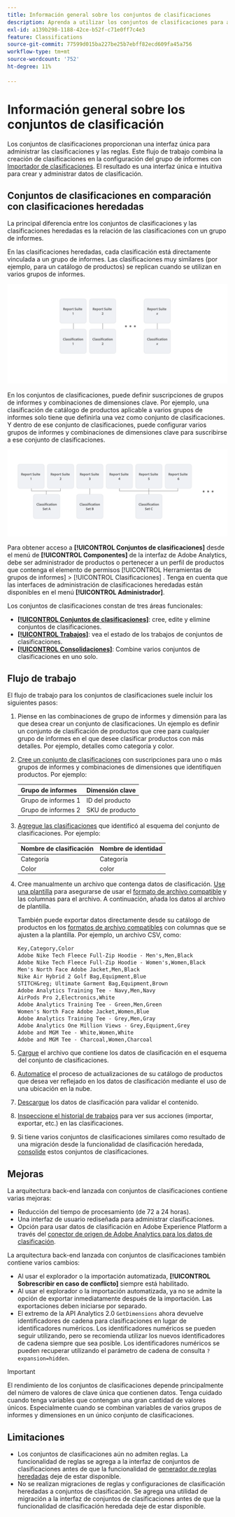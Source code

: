 ```yaml
---
title: Información general sobre los conjuntos de clasificaciones
description: Aprenda a utilizar los conjuntos de clasificaciones para administrar los datos de clasificación. Comprenda cómo los conjuntos de clasificaciones difieren de las clasificaciones heredadas.
exl-id: a139b298-1188-42ce-b52f-c71e0ff7c4e3
feature: Classifications
source-git-commit: 77599d015ba227be25b7ebff82ecd609fa45a756
workflow-type: tm+mt
source-wordcount: '752'
ht-degree: 11%

---
```


# Información general sobre los conjuntos de clasificación

Los conjuntos de clasificaciones proporcionan una interfaz única para administrar las clasificaciones y las reglas. Este flujo de trabajo combina la creación de clasificaciones en la configuración del grupo de informes con [Importador de clasificaciones](/help/components/classifications/sets/manage/set-manager.md). El resultado es una interfaz única e intuitiva para crear y administrar datos de clasificación.


## Conjuntos de clasificaciones en comparación con clasificaciones heredadas

La principal diferencia entre los conjuntos de clasificaciones y las clasificaciones heredadas es la relación de las clasificaciones con un grupo de informes.

En las clasificaciones heredadas, cada clasificación está directamente vinculada a un grupo de informes. Las clasificaciones muy similares (por ejemplo, para un catálogo de productos) se replican cuando se utilizan en varios grupos de informes.

![Clasificación heredada](manage/assets/classifications-legacy.svg)

En los conjuntos de clasificaciones, puede definir suscripciones de grupos de informes y combinaciones de dimensiones clave. Por ejemplo, una clasificación de catálogo de productos aplicable a varios grupos de informes solo tiene que definirla una vez como conjunto de clasificaciones. Y dentro de ese conjunto de clasificaciones, puede configurar varios grupos de informes y combinaciones de dimensiones clave para suscribirse a ese conjunto de clasificaciones.

![Conjuntos de clasificaciones](manage/assets/classifications-sets.svg)


Para obtener acceso a **[!UICONTROL Conjuntos de clasificaciones]** desde el menú de **[!UICONTROL Componentes]** de la interfaz de Adobe Analytics, debe ser administrador de productos o pertenecer a un perfil de productos que contenga el elemento de permisos [!UICONTROL Herramientas de grupos de informes] > [!UICONTROL Clasificaciones] . Tenga en cuenta que las interfaces de administración de clasificaciones heredadas están disponibles en el menú **[!UICONTROL Administrador]**.

Los conjuntos de clasificaciones constan de tres áreas funcionales:

* [**[!UICONTROL Conjuntos de clasificaciones]**](manage/set-manager.md): cree, edite y elimine conjuntos de clasificaciones.
* [**[!UICONTROL Trabajos]**](job-manager.md): vea el estado de los trabajos de conjuntos de clasificaciones.
* [**[!UICONTROL Consolidaciones]**](consolidations/manage.md): Combine varios conjuntos de clasificaciones en uno solo.


## Flujo de trabajo

El flujo de trabajo para los conjuntos de clasificaciones suele incluir los siguientes pasos:

1. Piense en las combinaciones de grupo de informes y dimensión para las que desea crear un conjunto de clasificaciones. Un ejemplo es definir un conjunto de clasificación de productos que cree para cualquier grupo de informes en el que desee clasificar productos con más detalles. Por ejemplo, detalles como categoría y color.
1. [Cree un conjunto de clasificaciones](/help/components/classifications/sets/manage/create.md) con suscripciones para uno o más grupos de informes y combinaciones de dimensiones que identifiquen productos. Por ejemplo:

   | Grupo de informes | Dimensión clave |
   |---|---|
   | Grupo de informes 1 | ID del producto |
   | Grupo de informes 2 | SKU de producto |

1. [Agregue las clasificaciones](/help/components/classifications/sets/manage/schema.md#add) que identificó al esquema del conjunto de clasificaciones. Por ejemplo:

   | Nombre de clasificación | Nombre de identidad |
   |---|---|
   | Categoría | Categoría |
   | Color | color |

1. Cree manualmente un archivo que contenga datos de clasificación. [Use una plantilla](/help/components/classifications/sets/manage/schema.md#template) para asegurarse de usar el [formato de archivo compatible](data-files.md#classification-set-file-formats) y las columnas para el archivo. A continuación, añada los datos al archivo de plantilla.

   También puede exportar datos directamente desde su catálogo de productos en los [formatos de archivo compatibles](data-files.md#classification-set-file-formats) con columnas que se ajusten a la plantilla. Por ejemplo, un archivo CSV, como:

   ```
   Key,Category,Color
   Adobe Nike Tech Fleece Full-Zip Hoodie - Men's,Men,Black
   Adobe Nike Tech Fleece Full-Zip Hoodie - Women's,Women,Black
   Men's North Face Adobe Jacket,Men,Black
   Nike Air Hybrid 2 Golf Bag,Equipment,Blue
   STITCH&reg; Ultimate Garment Bag,Equipment,Brown
   Adobe Analytics Training Tee - Navy,Men,Navy
   AirPods Pro 2,Electronics,White
   Adobe Analytics Training Tee - Green,Men,Green
   Women's North Face Adobe Jacket,Women,Blue
   Adobe Analytics Training Tee - Grey,Men,Gray
   Adobe Analytics One Million Views - Grey,Equipment,Grey
   Adobe and MGM Tee - White,Women,White
   Adobe and MGM Tee - Charcoal,Women,Charcoal
   ```

1. [Cargue](/help/components/classifications/sets/manage/schema.md#upload) el archivo que contiene los datos de clasificación en el esquema del conjunto de clasificaciones.

1. [Automatice](/help/components/classifications/sets/manage/schema.md#automate) el proceso de actualizaciones de su catálogo de productos que desea ver reflejado en los datos de clasificación mediante el uso de una ubicación en la nube.

1. [Descargue](/help/components/classifications/sets/manage/schema.md#download) los datos de clasificación para validar el contenido.

1. [Inspeccione el historial de trabajos](/help/components/classifications/sets/job-manager.md) para ver sus acciones (importar, exportar, etc.) en las clasificaciones.
1. Si tiene varios conjuntos de clasificaciones similares como resultado de una migración desde la funcionalidad de clasificación heredada, [consolide](consolidations/manage.md) estos conjuntos de clasificaciones.



## Mejoras

La arquitectura back-end lanzada con conjuntos de clasificaciones contiene varias mejoras:

* Reducción del tiempo de procesamiento (de 72 a 24 horas).
* Una interfaz de usuario rediseñada para administrar clasificaciones.
* Opción para usar datos de clasificación en Adobe Experience Platform a través del [conector de origen de Adobe Analytics para los datos de clasificación](https://experienceleague.adobe.com/es/docs/experience-platform/sources/connectors/adobe-applications/classifications).

La arquitectura back-end lanzada con conjuntos de clasificaciones también contiene varios cambios:

* Al usar el explorador o la importación automatizada, **[!UICONTROL Sobrescribir en caso de conflicto]** siempre está habilitado.
* Al usar el explorador o la importación automatizada, ya no se admite la opción de exportar inmediatamente después de la importación. Las exportaciones deben iniciarse por separado.
* El extremo de la API Analytics 2.0 `GetDimensions` ahora devuelve identificadores de cadena para clasificaciones en lugar de identificadores numéricos. Los identificadores numéricos se pueden seguir utilizando, pero se recomienda utilizar los nuevos identificadores de cadena siempre que sea posible. Los identificadores numéricos se pueden recuperar utilizando el parámetro de cadena de consulta `?expansion=hidden`.

>[!IMPORTANT]
>
>El rendimiento de los conjuntos de clasificaciones depende principalmente del número de valores de clave única que contienen datos. Tenga cuidado cuando tenga variables que contengan una gran cantidad de valores únicos. Especialmente cuando se combinan variables de varios grupos de informes y dimensiones en un único conjunto de clasificaciones.

## Limitaciones

* Los conjuntos de clasificaciones aún no admiten reglas. La funcionalidad de reglas se agrega a la interfaz de conjuntos de clasificaciones antes de que la funcionalidad de [generador de reglas heredadas](/help/components/classifications/crb/classification-rule-builder.md) deje de estar disponible.
* No se realizan migraciones de reglas y configuraciones de clasificación heredadas a conjuntos de clasificación. Se agrega una utilidad de migración a la interfaz de conjuntos de clasificaciones antes de que la funcionalidad de clasificación heredada deje de estar disponible.
